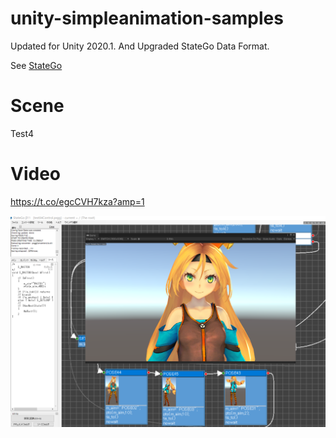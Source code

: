 # unity-simpleanimation-samples

Updated for Unity 2020.1.
And Upgraded StateGo Data Format.

See [StateGo](https://statego.programanic.com/)



# Scene

Test4

# Video

https://t.co/egcCVH7kza?amp=1

![](https://raw.githubusercontent.com/NNNIC/unity-simpleanimation-samples/master/wiki/20200902.PNG)
